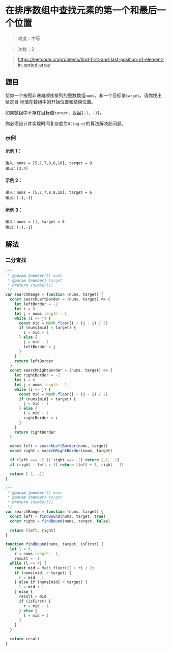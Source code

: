 # 在排序数组中查找元素的第一个和最后一个位置

> 难度：中等

> 次数：2

> https://leetcode.cn/problems/find-first-and-last-position-of-element-in-sorted-array

## 题目

给你一个按照非递减顺序排列的整数数组`nums`，和一个目标值`target`。请你找出给定目
标值在数组中的开始位置和结束位置。

如果数组中不存在目标值`target`，返回`[-1, -1]`。

你必须设计并实现时间复杂度为`O(log n)`的算法解决此问题。

### 示例

#### 示例 1：

```
输入：nums = [5,7,7,8,8,10], target = 8
输出：[3,4]
```

#### 示例 2：

```
输入：nums = [5,7,7,8,8,10], target = 6
输出：[-1,-1]
```

#### 示例 3：

```
输入：nums = [], target = 0
输出：[-1,-1]
```

## 解法

### 二分查找

```javascript
/**
 * @param {number[]} nums
 * @param {number} target
 * @return {number[]}
 */
var searchRange = function (nums, target) {
  const searchLeftBorder = (nums, target) => {
    let leftBorder = -2
    let i = 0
    let j = nums.length - 1
    while (i <= j) {
      const mid = Math.floor(i + (j - i) / 2)
      if (nums[mid] < target) {
        i = mid + 1
      } else {
        j = mid - 1
        leftBorder = j
      }
    }
    return leftBorder
  }
  const searchRightBorder = (nums, target) => {
    let rightBorder = -2
    let i = 0
    let j = nums.length - 1
    while (i <= j) {
      const mid = Math.floor(i + (j - i) / 2)
      if (nums[mid] > target) {
        j = mid - 1
      } else {
        i = mid + 1
        rightBorder = i
      }
    }
    return rightBorder
  }

  const left = searchLeftBorder(nums, target)
  const right = searchRightBorder(nums, target)

  if (left === -2 || right === -2) return [-1, -1]
  if (right - left > 1) return [left + 1, right - 1]

  return [-1, -1]
}
```

```javascript
/**
 * @param {number[]} nums
 * @param {number} target
 * @return {number[]}
 */
var searchRange = function (nums, target) {
  const left = findBound(nums, target, true)
  const right = findBound(nums, target, false)

  return [left, right]
}

function findBound(nums, target, isFirst) {
  let l = 0,
    r = nums.length - 1,
    result = -1
  while (l <= r) {
    const mid = Math.floor((l + r) / 2)
    if (nums[mid] > target) {
      r = mid - 1
    } else if (nums[mid] < target) {
      l = mid + 1
    } else {
      result = mid
      if (isFirst) {
        r = mid - 1
      } else {
        l = mid + 1
      }
    }
  }

  return result
}
```
